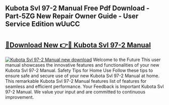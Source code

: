 ## Kubota Svl 97-2 Manual Free Pdf Download - Part-5ZG New Repair Owner Guide - User Service Edition wUuCC

# <h2><a href="http://bc9100.oget.top/?id=Kubota+Svl+97-2+Manual">🔗Download New 👉🔴 Kubota Svl 97-2 Manual</a></h2>

[![Kubota Svl 97-2 Manual new download](https://i.imgur.com/5g1atiW.png)](http://bc9100.oget.top/?id=Kubota+Svl+97-2+Manual)
Welcome to the Future This user manual showcases the innovative features and functionalities of your new Kubota Svl 97-2 Manual. Safety Tips for Home Use Follow these tips to ensure safe and secure use of your new Kubota Svl 97-2 Manual at home. This remarkable Kubota Svl 97-2 Manual features list of features for seamless and efficient performance. Your Feedback is Important Kubota Svl 97-2 Manual. We value your input and are committed to continuous improvement.
